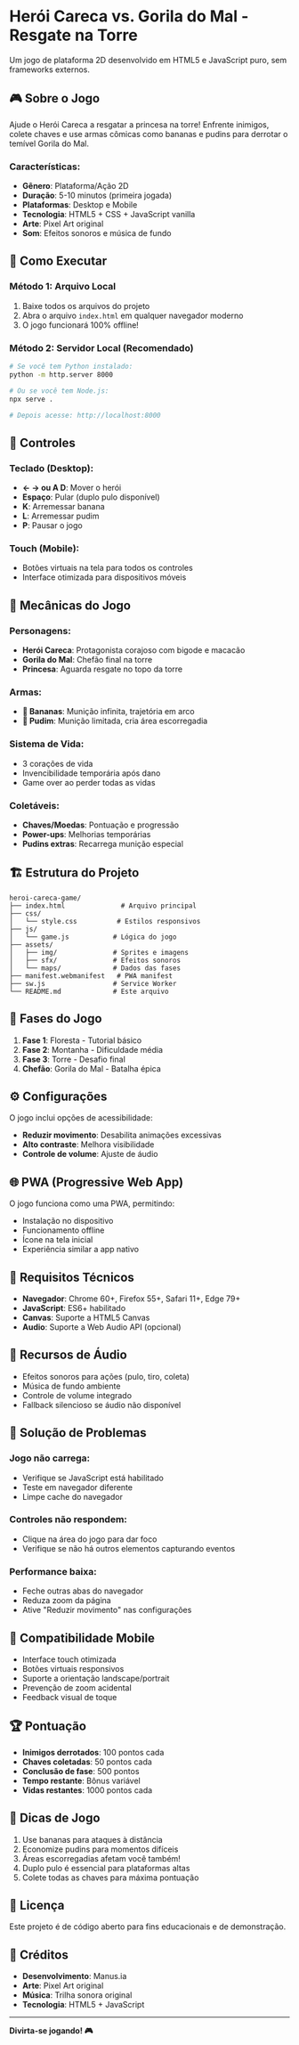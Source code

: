 # Herói Careca vs. Gorila do Mal - Resgate na Torre

Um jogo de plataforma 2D desenvolvido em HTML5 e JavaScript puro, sem frameworks externos.

## 🎮 Sobre o Jogo

Ajude o Herói Careca a resgatar a princesa na torre! Enfrente inimigos, colete chaves e use armas cômicas como bananas e pudins para derrotar o temível Gorila do Mal.

### Características:
- **Gênero**: Plataforma/Ação 2D
- **Duração**: 5-10 minutos (primeira jogada)
- **Plataformas**: Desktop e Mobile
- **Tecnologia**: HTML5 + CSS + JavaScript vanilla
- **Arte**: Pixel Art original
- **Som**: Efeitos sonoros e música de fundo

## 🚀 Como Executar

### Método 1: Arquivo Local
1. Baixe todos os arquivos do projeto
2. Abra o arquivo `index.html` em qualquer navegador moderno
3. O jogo funcionará 100% offline!

### Método 2: Servidor Local (Recomendado)
```bash
# Se você tem Python instalado:
python -m http.server 8000

# Ou se você tem Node.js:
npx serve .

# Depois acesse: http://localhost:8000
```

## 🎯 Controles

### Teclado (Desktop):
- **← → ou A D**: Mover o herói
- **Espaço**: Pular (duplo pulo disponível)
- **K**: Arremessar banana
- **L**: Arremessar pudim
- **P**: Pausar o jogo

### Touch (Mobile):
- Botões virtuais na tela para todos os controles
- Interface otimizada para dispositivos móveis

## 🎪 Mecânicas do Jogo

### Personagens:
- **Herói Careca**: Protagonista corajoso com bigode e macacão
- **Gorila do Mal**: Chefão final na torre
- **Princesa**: Aguarda resgate no topo da torre

### Armas:
- **🍌 Bananas**: Munição infinita, trajetória em arco
- **🍮 Pudim**: Munição limitada, cria área escorregadia

### Sistema de Vida:
- 3 corações de vida
- Invencibilidade temporária após dano
- Game over ao perder todas as vidas

### Coletáveis:
- **Chaves/Moedas**: Pontuação e progressão
- **Power-ups**: Melhorias temporárias
- **Pudins extras**: Recarrega munição especial

## 🏗️ Estrutura do Projeto

```
heroi-careca-game/
├── index.html              # Arquivo principal
├── css/
│   └── style.css          # Estilos responsivos
├── js/
│   └── game.js           # Lógica do jogo
├── assets/
│   ├── img/              # Sprites e imagens
│   ├── sfx/              # Efeitos sonoros
│   └── maps/             # Dados das fases
├── manifest.webmanifest   # PWA manifest
├── sw.js                 # Service Worker
└── README.md             # Este arquivo
```

## 🎨 Fases do Jogo

1. **Fase 1**: Floresta - Tutorial básico
2. **Fase 2**: Montanha - Dificuldade média
3. **Fase 3**: Torre - Desafio final
4. **Chefão**: Gorila do Mal - Batalha épica

## ⚙️ Configurações

O jogo inclui opções de acessibilidade:
- **Reduzir movimento**: Desabilita animações excessivas
- **Alto contraste**: Melhora visibilidade
- **Controle de volume**: Ajuste de áudio

## 🌐 PWA (Progressive Web App)

O jogo funciona como uma PWA, permitindo:
- Instalação no dispositivo
- Funcionamento offline
- Ícone na tela inicial
- Experiência similar a app nativo

## 🔧 Requisitos Técnicos

- **Navegador**: Chrome 60+, Firefox 55+, Safari 11+, Edge 79+
- **JavaScript**: ES6+ habilitado
- **Canvas**: Suporte a HTML5 Canvas
- **Audio**: Suporte a Web Audio API (opcional)

## 🎵 Recursos de Áudio

- Efeitos sonoros para ações (pulo, tiro, coleta)
- Música de fundo ambiente
- Controle de volume integrado
- Fallback silencioso se áudio não disponível

## 🐛 Solução de Problemas

### Jogo não carrega:
- Verifique se JavaScript está habilitado
- Teste em navegador diferente
- Limpe cache do navegador

### Controles não respondem:
- Clique na área do jogo para dar foco
- Verifique se não há outros elementos capturando eventos

### Performance baixa:
- Feche outras abas do navegador
- Reduza zoom da página
- Ative "Reduzir movimento" nas configurações

## 📱 Compatibilidade Mobile

- Interface touch otimizada
- Botões virtuais responsivos
- Suporte a orientação landscape/portrait
- Prevenção de zoom acidental
- Feedback visual de toque

## 🏆 Pontuação

- **Inimigos derrotados**: 100 pontos cada
- **Chaves coletadas**: 50 pontos cada
- **Conclusão de fase**: 500 pontos
- **Tempo restante**: Bônus variável
- **Vidas restantes**: 1000 pontos cada

## 🎯 Dicas de Jogo

1. Use bananas para ataques à distância
2. Economize pudins para momentos difíceis
3. Áreas escorregadias afetam você também!
4. Duplo pulo é essencial para plataformas altas
5. Colete todas as chaves para máxima pontuação

## 📄 Licença

Este projeto é de código aberto para fins educacionais e de demonstração.

## 👥 Créditos

- **Desenvolvimento**: Manus.ia
- **Arte**: Pixel Art original
- **Música**: Trilha sonora original
- **Tecnologia**: HTML5 + JavaScript

---

**Divirta-se jogando! 🎮**

